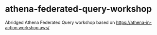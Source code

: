 # athena-federated-query-workshop
Abridged Athena Federated Query workshop based on https://athena-in-action.workshop.aws/

